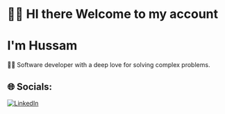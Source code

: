 # 🙋‍♂️ HI there Welcome to my account 
# I'm Hussam 
🧑‍💻 Software developer with a deep love for solving complex problems. 


## 🌐 Socials:
[![LinkedIn](https://img.shields.io/badge/LinkedIn-%230077B5.svg?logo=linkedin&logoColor=white)](https://www.linkedin.com/in/hussam-habhab-4832b024b/)
